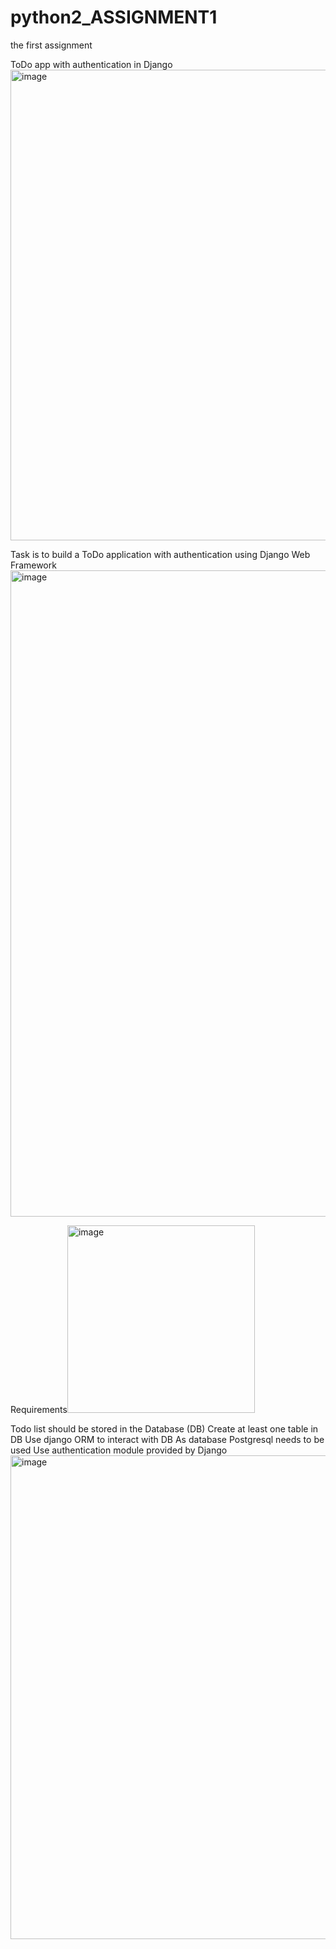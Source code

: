 # python2_ASSIGNMENT1
the first assignment 

ToDo app with authentication in Django<img width="753" alt="image" src="https://user-images.githubusercontent.com/79573421/150392323-c2bc5a74-f66b-402d-905d-f2436eaf9a2a.png">

Task is to build a ToDo application with authentication using Django Web Framework 
<img width="1034" alt="image" src="https://user-images.githubusercontent.com/79573421/150392346-01bbe689-aaee-45d0-9db9-c6c8650b9ac8.png">

Requirements<img width="300" alt="image" src="https://user-images.githubusercontent.com/79573421/150392372-8fe18b2f-848f-4dfe-8e14-7502ac4ea7bc.png">

Todo list should be stored in the Database (DB)
Create at least one table in DB
Use django ORM to interact with DB
As database Postgresql needs to be used
Use authentication module provided by Django
<img width="774" alt="image" src="https://user-images.githubusercontent.com/79573421/150392390-e966623e-9dbd-4452-9155-a32ab03f77b9.png">
